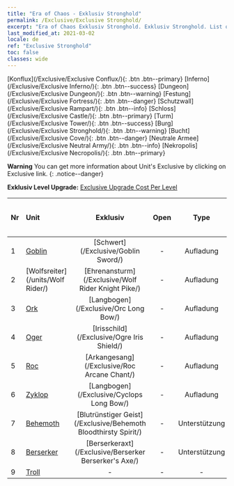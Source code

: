 ```yaml
---
title: "Era of Chaos - Exklusiv Stronghold"
permalink: /Exclusive/Exclusive Stronghold/
excerpt: "Era of Chaos Exklusiv Stronghold. Exklusiv Stronghold. List of Exklusiv Stronghold in Era of Chaos"
last_modified_at: 2021-03-02
locale: de
ref: "Exclusive Stronghold"
toc: false
classes: wide
---
```

 [Konflux](/Exclusive/Exclusive Conflux/){: .btn .btn--primary} [Inferno](/Exclusive/Exclusive Inferno/){: .btn .btn--success} [Dungeon](/Exclusive/Exclusive Dungeon/){: .btn .btn--warning} [Festung](/Exclusive/Exclusive Fortress/){: .btn .btn--danger} [Schutzwall](/Exclusive/Exclusive Rampart/){: .btn .btn--info} [Schloss](/Exclusive/Exclusive Castle/){: .btn .btn--primary} [Turm](/Exclusive/Exclusive Tower/){: .btn .btn--success} [Burg](/Exclusive/Exclusive Stronghold/){: .btn .btn--warning} [Bucht](/Exclusive/Exclusive Cove/){: .btn .btn--danger} [Neutrale Armee](/Exclusive/Exclusive Neutral Army/){: .btn .btn--info} [Nekropolis](/Exclusive/Exclusive Necropolis/){: .btn .btn--primary} 

**Warning** You can get more information about Unit's Exclusive by clicking on Exclusive link. 
{: .notice--danger}

 **Exklusiv Level Upgrade:** [Exclusive Upgrade Cost Per Level](/Exclusive/ExclusiveUpgradeCostPerLevel/)

  | Nr |         Unit        | Exklusiv | Open  |    Type   |  Item to Rank UP      |  Skin   |
  |:---|:--------------------|:-------------:|:-----:|:---------:|:---------------------:|:-------:|
  | 1  | [Goblin](/units/Goblin/) | [Schwert](/Exclusive/Goblin Sword/) | - | Aufladung | - | - |
  | 2  | [Wolfsreiter](/units/Wolf Rider/) | [Ehrenansturm](/Exclusive/Wolf Rider Knight Pike/) | - | Aufladung | - | - |
  | 3  | [Ork](/units/Orc/) | [Langbogen](/Exclusive/Orc Long Bow/) | - | Aufladung | - | - |
  | 4  | [Oger](/units/Ogre/) | [Irisschild](/Exclusive/Ogre Iris Shield/) | - | Aufladung | - | - |
  | 5  | [Roc](/units/Roc/) | [Arkangesang](/Exclusive/Roc Arcane Chant/) | - | Aufladung | - | - |
  | 6  | [Zyklop](/units/Cyclops/) | [Langbogen](/Exclusive/Cyclops Long Bow/) | - | Aufladung | - | - |
  | 7  | [Behemoth](/units/Behemoth/) | [Blutrünstiger Geist](/Exclusive/Behemoth Bloodthirsty Spirit/) | - | Unterstützung | - | - |
  | 8  | [Berserker](/units/Berserker/) | [Berserkeraxt](/Exclusive/Berserker Berserker's Axe/) | - | Unterstützung | - | - |
  | 9  | [Troll](/units/Troll/) | - | - | - | none | none |
